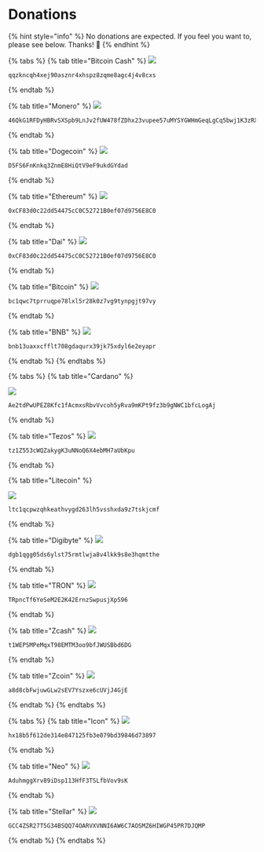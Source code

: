 # Donations

{% hint style="info" %}
No donations are expected. If you feel you want to, please see below. Thanks! 🙏 
{% endhint %}

{% tabs %}
{% tab title="Bitcoin Cash" %}
![](../.gitbook/assets/donate-bch.png)

```text
qqzkncqh4xej90asznr4xhspz8zqme8agc4j4v8cxs
```
{% endtab %}

{% tab title="Monero" %}
![](../.gitbook/assets/donate-xmr.png)

```text
46QkG1RFDyHBRvSXSpb9LnJv2fUW478fZDhx23vupee57uMYSYGWHmGeqLgCq5bwj1K3zRXheF4z25Wgo5LojYUUDTQXygv
```
{% endtab %}

{% tab title="Dogecoin" %}
![](../.gitbook/assets/donate-doge.png)

```text
D5FS6FnKnkq3ZnmE8HiQtV9eF9ukdGYdad
```
{% endtab %}

{% tab title="Ethereum" %}
![](../.gitbook/assets/donate-eth.png)

```text
0xCF83d0c22dd54475cC0C52721B0ef07d9756E8C0
```
{% endtab %}

{% tab title="Dai" %}
![](https://gblobscdn.gitbook.com/assets%2F-M5KYnWuA6dS_nKYsmfV%2F-M5uI9tRKk9lxM_Ibklj%2F-M5uLJFCzgn_xeREGTgJ%2Fdonate-eth.png?alt=media&token=b0b9bb0a-9429-40d1-a019-3f6a5fbeac56)

```text
0xCF83d0c22dd54475cC0C52721B0ef07d9756E8C0
```
{% endtab %}

{% tab title="Bitcoin" %}
![](../.gitbook/assets/donate-btc.png)

```text
bc1qwc7tprruqpe78lxl5r28k0z7vg9tynpgjt97vy
```
{% endtab %}

{% tab title="BNB" %}
![](../.gitbook/assets/donate-bnb.png)

```text
bnb13uaxxcfflt708gdaqurx39jk75xdyl6e2eyapr
```
{% endtab %}
{% endtabs %}

{% tabs %}
{% tab title="Cardano" %}
 

![](../.gitbook/assets/ada-tip.png)

```text
Ae2tdPwUPEZ8Kfc1fAcmxsRbvVvcoh5yRva9mKPt9fz3b9gNWC1bfcLogAj
```
{% endtab %}

{% tab title="Tezos" %}
![](../.gitbook/assets/xtz-tip.png)

```text
tz1Z553cWQZakygK3uNNoQ6X4ebMH7aUbKpu
```
{% endtab %}

{% tab title="Litecoin" %}


![](../.gitbook/assets/donate-ltc.png)

```text
ltc1qcpwzqhkeathvygd263lh5vsshxda9z7tskjcmf
```
{% endtab %}

{% tab title="Digibyte" %}
![](../.gitbook/assets/donate-dgb.png)

```text
dgb1qgg05ds6ylst75rmtlwja8v4lkk9s8e3hqmtthe
```
{% endtab %}

{% tab title="TRON" %}
![](../.gitbook/assets/donate-trx.png)

```text
TRpncTf6YeSeM2E2K42ErnzSwpusjXpS96
```
{% endtab %}

{% tab title="Zcash" %}
![](../.gitbook/assets/donate-zec.png)

```text
t1WEPSMPeMqxT98EMTM3oo9bfJWUSBbd6DG
```
{% endtab %}

{% tab title="Zcoin" %}
![](../.gitbook/assets/donate-xzc.png)

```text
a8d8cbFwjuwGLw2sEV7Yszxe6cUVjJ4GjE
```
{% endtab %}
{% endtabs %}

{% tabs %}
{% tab title="Icon" %}
![](../.gitbook/assets/icx-tip.png)

```text
hx18b5f612de314e847125fb3e079bd39846d73897
```
{% endtab %}

{% tab title="Neo" %}
![](../.gitbook/assets/neo-tip.png)

```text
AduhmggXrv89iDsp113HfF3TSLfbVov9sK
```
{% endtab %}

{% tab title="Stellar" %}
![](../.gitbook/assets/xlm-tip.png)

```text
GCC4ZSR27T5G34BSQQ74OARVXVNNI6AW6C7AOSMZ6HIWGP45PR7DJQMP
```
{% endtab %}
{% endtabs %}

